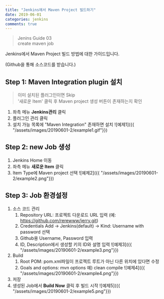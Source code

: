 ```yaml
---
title: "Jenkins에서 Maven Project 빌드하기"
date: 2019-06-01
categories: jenkins
comments: true
---
```



>Jenins Guide 03  
create maven job

Jenkins에서 Maven Project 빌드 방법에 대한 가이드입니다.

(Github을 통해 소스코드를 받습니다.)

## Step 1:  Maven Integration plugin 설치
> 이미 설치된 플러그인이면 Skip  
'새로운 Item' 클릭 후 Maven project 생성 버튼이 존재하는지 확인

1. 좌측 메뉴 **Jenkins관리** 클릭
2. 플러그인 관리 클릭
3. 설치 가능 목록에 "Maven Integration" 존재하면 설치
![예제1]({{ "/assets/images/20190601-2/example1.gif"}})

## Step 2: new Job 생성
1. Jenkins Home 이동
2. 좌측 메뉴 **새로운 Item** 클릭
3. Item Type에 Maven project 선택
![예제2]({{ "/assets/images/20190601-2/example2.png"}})

## Step 3: Job 환경설정
1. 소스 코드 관리
    1. Repository URL: 프로젝트 다운로드 URL 입력 (예: https://github.com/rerewww/jerry.git)
    2. Credentials Add -> Jenkins(default) -> Kind: Username with password 선택
    3. Github용 Username, Password 입력
    4. ID, Description에서 생성할 키의 ID와 설명 입력
![예제3]({{ "/assets/images/20190601-2/example3.png"}})
2. Build
    1. Root POM: pom.xml파일이 프로젝트 루트가 아닌 다른 위치에 있다면 수정
    2. Goals and options: mvn options 예) clean compile
![예제4]({{ "/assets/images/20190601-2/example4.png"}})
3. 저장
4. 생성된 Job에서 **Build Now** 클릭 후 빌드 시작
![예제5]({{ "/assets/images/20190601-2/example5.png"}})

